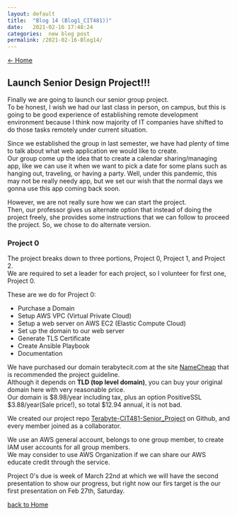 ```yaml
---
layout: default
title:  "Blog 14 (Blog1_CIT481))"
date:   2021-02-16 17:48:24
categories:  new blog post
permalink: /2021-02-16-Blog14/
---
```

[<- Home](https://keiyamo.github.io/)


## Launch Senior Design Project!!!
Finally we are going to launch our senior group project.  
To be honest, I wish we had our last class in person, on campus, but this is going to be good experience of establishing remote development environment because I think now majority of IT companies have shifted to do those tasks remotely under current situation.

Since we established the group in last semester, we have had plenty of time to talk about what web application we would like to create.    
Our group come up the idea that to create a calendar sharing/managing app, like we can use it when we want to pick a date for some plans such as hanging out, traveling, or having a party.
Well, under this pandemic, this may not be really needy app, but we set our wish that the normal days we gonna use this app coming back soon.   

However, we are not really sure how we can start the project.   
Then, our professor gives us alternate option that instead of doing the project freely, she provides some instructions that we can follow to proceed the project. So, we chose to do alternate version.  

### Project 0
The project breaks down to three portions, Project 0, Project 1, and Project 2.  
We are required to set a leader for each project, so I volunteer for first one, Project 0.  

These are we do for Project 0:
  - Purchase a Domain
  - Setup AWS VPC (Virtual Private Cloud)
  - Setup a web server on AWS EC2 (Elastic Compute Cloud)
  - Set up the domain to our web server
  - Generate TLS Certificate
  - Create Ansible Playbook
  - Documentation

We have purchased our domain terabytecit.com at the site [NameCheap](https://www.namecheap.com/) that is recommended the project guideline.  
Although it depends on **TLD (top level domain)**, you can buy your original domain here with very reasonable price.  
Our domain is $8.98/year including tax, plus an option PositiveSSL $3.88/year(Sale price!), so total $12.94 annual, it is not bad.  

We created our project repo [Terabyte-CIT481-Senior_Project](https://github.com/Angelo512/Terabyte-CIT481-Senior-Project) on Github, and every member joined as a collaborator.  

We use an AWS general account, belongs to one group member, to create IAM user accounts for all group members.   
We may consider to use AWS Organization if we can share our AWS educate credit through the service.  

Project 0's due is week of March 22nd at which we will have the second presentation to show our progress, but right now our firs target is the our first presentation on Feb 27th, Saturday.  




[back to Home](https://keiyamo.github.io/)
